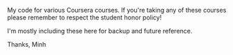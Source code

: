 My code for various Coursera courses. If you're taking any of these
courses please remember to respect the student honor policy!

I'm mostly including these here for backup and future reference.

Thanks,
Minh
